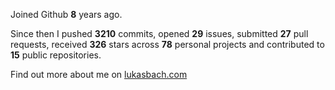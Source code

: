 Joined Github **8** years ago.

Since then I pushed **3210** commits, opened **29** issues, submitted **27** pull requests, received **326** stars across **78** personal projects and contributed to **15** public repositories.

Find out more about me on [lukasbach.com](https://lukasbach.com)

